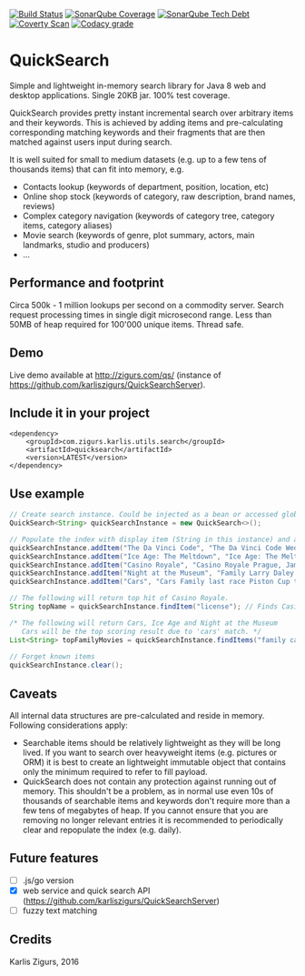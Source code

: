 [![Build Status](https://travis-ci.org/karliszigurs/QuickSearch.svg?branch=master)](https://travis-ci.org/karliszigurs/QuickSearch) [![SonarQube Coverage](https://img.shields.io/sonar/http/sonarqube.com/com.zigurs.karlis.utils.search:quicksearch/coverage.svg)](https://sonarqube.com/dashboard/index?id=com.zigurs.karlis.utils.search%3Aquicksearch) [![SonarQube Tech Debt](https://img.shields.io/sonar/http/sonarqube.com/com.zigurs.karlis.utils.search:quicksearch/tech_debt.svg)](https://sonarqube.com/dashboard/index?id=com.zigurs.karlis.utils.search%3Aquicksearch) [![Coverty Scan](https://scan.coverity.com/projects/10587/badge.svg)](https://scan.coverity.com/projects/karliszigurs-quicksearch) [![Codacy grade](https://img.shields.io/codacy/grade/c0340f5e099740d4b27c830c282d073e.svg)](https://www.codacy.com/app/homolupus/QuickSearch/dashboard)
# QuickSearch
Simple and lightweight in-memory search library for Java 8 web and desktop applications. Single 20KB jar. 100% test coverage.

QuickSearch provides pretty instant incremental search over arbitrary items and their keywords.
This is achieved by adding items and pre-calculating corresponding matching keywords and their
fragments that are then matched against users input during search.

It is well suited for small to medium datasets (e.g. up to a few tens of thousands items) that can fit into memory, e.g.

  * Contacts lookup (keywords of department, position, location, etc)
  * Online shop stock (keywords of category, raw description, brand names, reviews)
  * Complex category navigation (keywords of category tree, category items, category aliases)
  * Movie search (keywords of genre, plot summary, actors, main landmarks, studio and producers)
  * ...

## Performance and footprint

Circa 500k - 1 million lookups per second on a commodity server. Search request processing times
in single digit microsecond range. Less than 50MB of heap required for 100'000 unique items. Thread safe.

## Demo

Live demo available at http://zigurs.com/qs/ (instance of https://github.com/karliszigurs/QuickSearchServer).

## Include it in your project

```Maven
<dependency>
    <groupId>com.zigurs.karlis.utils.search</groupId>
    <artifactId>quicksearch</artifactId>
    <version>LATEST</version>
</dependency>
```

## Use example

```Java
// Create search instance. Could be injected as a bean or accessed globally via singleton.
QuickSearch<String> quickSearchInstance = new QuickSearch<>();

// Populate the index with display item (String in this instance) and associated keywords.
quickSearchInstance.addItem("The Da Vinci Code", "The Da Vinci Code Wedding Will Turner Elizabeth Swann Lord Cutler Beckett East India Trading Company");
quickSearchInstance.addItem("Ice Age: The Meltdown", "Ice Age: The Meltdown  Family Jacques Saunière Louvre curator pursued  Great Gallery albino Catholic monk Silas Priory keystone");
quickSearchInstance.addItem("Casino Royale", "Casino Royale Prague, James Bond MI6 station chief Dryden terrorist contact license to kill 00 agent");
quickSearchInstance.addItem("Night at the Museum", "Family Larry Daley Ben Stiller divorced man stable job failed business -wife Kim Raver bad example");
quickSearchInstance.addItem("Cars", "Cars Family last race Piston Cup tie Strip The King Weathers Chick Hicks Lightning McQueen tiebreaker");

// The following will return top hit of Casino Royale.
String topName = quickSearchInstance.findItem("license"); // Finds Casino Royale

/* The following will return Cars, Ice Age and Night at the Museum
   Cars will be the top scoring result due to 'cars' match. */
List<String> topFamilyMovies = quickSearchInstance.findItems("family ca", 10);
        
// Forget known items
quickSearchInstance.clear();
```

## Caveats

All internal data structures are pre-calculated and reside in memory. Following considerations apply:

  * Searchable items should be relatively lightweight as they will be long lived.
    If you want to search over heavyweight items (e.g. pictures or ORM) it is best
    to create an lightweight immutable object that contains only the minimum required to refer to fill payload.
  * QuickSearch does not contain any protection against running out of memory. This shouldn't be a problem,
    as in normal use even 10s of thousands of searchable items and keywords don't require more than a few
    tens of megabytes of heap. If you cannot ensure that you are removing no longer relevant entries it is
    recommended to periodically clear and repopulate the index (e.g. daily).
    
## Future features

  * [ ] .js/go version
  * [X] web service and quick search API (https://github.com/karliszigurs/QuickSearchServer)
  * [ ] fuzzy text matching

## Credits

Karlis Zigurs, 2016
